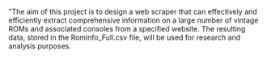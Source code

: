 "The aim of this project is to design a web scraper that can effectively and efficiently extract comprehensive information on a large number of vintage ROMs and associated consoles from a specified website. The resulting data, stored in the Rominfo_Full.csv file, will be used for research and analysis purposes.
